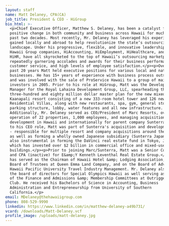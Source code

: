 ```yaml
---
layout: staff
name: Matt Delaney, CPA(CA)
job_title: President & CEO - HiGroup
bio_html: >-
  <p>Chief Executive Officer, Matthew S. Delaney, has been a catalyst for
  positive change in both community and business across Hawaii for much of the
  past two decades. Most recently, Mr. Delaney has leveraged his experience
  gained locally and abroad to help revolutionize the state’s outsourcing
  landscape. Under his progressive, flexible, and innovative leadership, The
  Hawaii Group companies, HiAccounting, HiEmployment, HiHealthcare, and formerly
  HiHR, have all skyrocketed to the top of Hawaii’s outsourcing marketplace, all
  repeatedly garnering accolades and awards for their business performance,
  customer service, and high levels of employee satisfaction.</p><p>Over the
  past 20 years Matt held executive positions for various local and national
  businesses. He has 15+ years of experience with business process outsourcing
  and was involved with the sale of ProService Hawaii to a group of mainland
  investors in 2005. Prior to his role at HiGroup, Matt was the Development
  Manager for the Royal Lahaina Development Group, LLC, spearheading the
  three-hundred and eighty million dollar master plan for the new mixed-used
  Kaanapali resort consisting of a new 333-room hotel tower and 126 new luxury
  Residential Villas, along with new restaurants, spa, gym, general store,
  parking structure, lobby, water features and all new infrastructure.
  Additionally, Mr. Delaney served as CEO/President of Marc Resorts, overseeing
  operation of 22 properties, 1,000 employees, and managing acquisitions and
  development in Hawaii and internationally for parent company Sunterra. Prior
  to his CEO role, Matt was part of Sunterra's acquisition and development team
  - responsible for multiple resort and company acquisitions around the world,
  as well as forming a wholly owned Japanese subsidiary (Sunterra Japan). He was
  also instrumental in forming the DaVinci real estate fund in Tokyo, Japan,
  which has invested over $2 billion in commercial office and mixed-use
  buildings.</p><p>Prior to joining Marc/Sunterra, Matt was a Senior Consultant
  and CPA (inactive) for E&amp;Y Kenneth Leventhal Real Estate Group.</p><p>Matt
  has served as the Chairman of Hawaii Hotel &amp; Lodging Association, on the
  Board of Trustees at Queen Emma Land Company, and on the Board of Advisors at
  Hawaii Pacific University Travel Industry Management. Mr. Delaney also sits on
  the board of directors for Special Olympics Hawaii as well serving as a member
  of the Finance and Admissions &amp; Membership Committees at Outrigger Canoe
  Club. He received his Bachelors of Science in Accounting, Business
  Administration and Entrepreneurship from University of Southern
  California.</p>
email: MDelaney@thehawaiigroup.com
phone: 808-529-9990
linkedin: https://www.linkedin.com/in/matthew-delaney-a49b731/
vcard: /downloads/Matt-Delaney.vcf
profile_image: /uploads/matt-delaney.jpg
---
```

